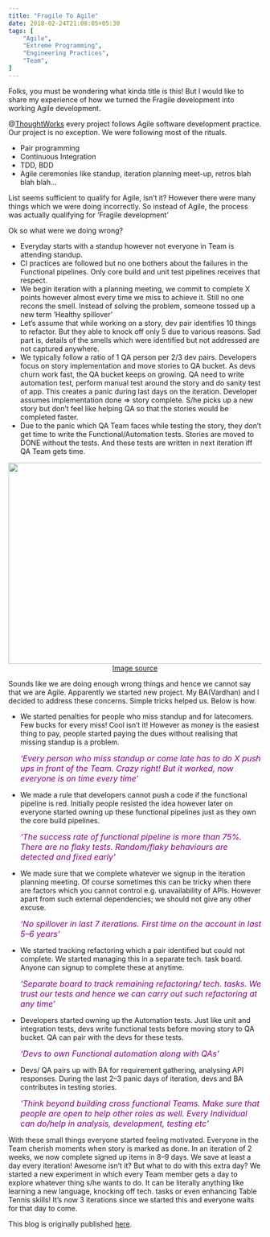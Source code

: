 ```yaml
---
title: "Fragile To Agile"
date: 2018-02-24T21:08:05+05:30
tags: [
    "Agile",
    "Extreme Programming",
    "Engineering Practices",
    "Team",
]
---
```

Folks, you must be wondering what kinda title is this! But I would like to share my experience of how we turned the Fragile development into working Agile development.

@<a href="https://www.thoughtworks.com/">ThoughtWorks</a> every project follows Agile software development practice. Our project is no exception. We were following most of the rituals. 

<ul>
  <li>Pair programming</li>
  <li>Continuous Integration</li>
  <li>TDD, BDD</li>
  <li>Agile ceremonies like standup, iteration planning meet-up, retros blah blah blah…</li>
</ul>

List seems sufficient to qualify for Agile, isn’t it? However there were many things which we were doing incorrectly. So instead of Agile, the process was actually qualifying for ‘Fragile development’

Ok so what were we doing wrong?

<ul>
  <li>Everyday starts with a standup however not everyone in Team is attending standup.</li>
  <li>CI practices are followed but no one bothers about the failures in the Functional pipelines. Only core build and unit test pipelines receives that respect.</li>
  <li>We begin iteration with a planning meeting, we commit to complete X points however almost every time we miss to achieve it. Still no one recons the smell. Instead of solving the problem, someone tossed up a new term ‘Healthy spillover’</li>
  <li>Let’s assume that while working on a story, dev pair identifies 10 things to refactor. But they able to knock off only 5 due to various reasons. Sad part is, details of the smells which were identified but not addressed are not captured anywhere.</li>
  <li>We typically follow a ratio of 1 QA person per 2/3 dev pairs. Developers focus on story implementation and move stories to QA bucket. As devs churn work fast, the QA bucket keeps on growing. QA need to write automation test, perform manual test around the story and do sanity test of app. This creates a panic during last days on the iteration. Developer assumes implementation done => story complete. S/he picks up a new story but don’t feel like helping QA so that the stories would be completed faster.</li>
  <li>Due to the panic which QA Team faces while testing the story, they don’t get time to write the Functional/Automation tests. Stories are moved to DONE without the tests. And these tests are written in next iteration iff QA Team gets time.</li>
</ul>

<p align="center">
<img src="/images/AmIAgile.png" height="400" width="900">
<a href="https://www.google.co.in/search?q=gorilla+thinking+image&tbm=isch&tbo=u&source=univ&sa=X&ved=0ahUKEwiw4eaghMDZAhUMLI8KHcP3D-UQsAQIJQ&biw=1307&bih=669#imgrc=29KG_6j3ZyST_M:">Image source</a>
</p>

Sounds like we are doing enough wrong things and hence we cannot say that we are Agile. Apparently we started new project. My BA(Vardhan) and I decided to address these concerns. Simple tricks helped us. Below is how.

<ul>
  <li>We started penalties for people who miss standup and for latecomers. Few bucks for every miss! Cool isn’t it! However as money is the easiest thing to pay, people started paying the dues without realising that missing standup is a problem.
  
  <p><i><font size="3" color="purple">‘Every person who miss standup or come late has to do X push ups in front of the Team. Crazy right! But it worked, now everyone is on time every time’</font></i></p></li>

  <li>We made a rule that developers cannot push a code if the functional pipeline is red. Initially people resisted the idea however later on everyone started owning up these functional pipelines just as they own the core build pipelines.
  
  <p><i><font size="3" color="purple">‘The success rate of functional pipeline is more than 75%. There are no flaky tests. Random/flaky behaviours are detected and fixed early’</font></i></p></li>

  <li>We made sure that we complete whatever we signup in the iteration planning meeting. Of course sometimes this can be tricky when there are factors which you cannot control e.g. unavailability of APIs. However apart from such external dependencies; we should not give any other excuse.
  
  <p><i><font size="3" color="purple">‘No spillover in last 7 iterations. First time on the account in last 5–6 years’</font></i></p></li>

  <li>We started tracking refactoring which a pair identified but could not complete. We started managing this in a separate tech. task board. Anyone can signup to complete these at anytime.
  
  <p><i><font size="3" color="purple">‘Separate board to track remaining refactoring/ tech. tasks. We trust our tests and hence we can carry out such refactoring at any time’</font></i></p>
  </li>

  <li>Developers started owning up the Automation tests. Just like unit and integration tests, devs write functional tests before moving story to QA bucket. QA can pair with the devs for these tests.

  <p><i><font size="3" color="purple">‘Devs to own Functional automation along with QAs’</font></i></p></li>

  <li>Devs/ QA pairs up with BA for requirement gathering, analysing API responses. During the last 2–3 panic days of iteration, devs and BA contributes in testing stories.
  
  <p><i><font size="3" color="purple">‘Think beyond building cross functional Teams. Make sure that people are open to help other roles as well. Every Individual can do/help in analysis, development, testing etc’</font></i></p></li>
</ul>

With these small things everyone started feeling motivated. Everyone in the Team cherish moments when story is marked as done. In an iteration of 2 weeks, we now complete signed up items in 8–9 days. We save at least a day every iteration! Awesome isn’t it? But what to do with this extra day? We started a new experiment in which every Team member gets a day to explore whatever thing s/he wants to do. It can be literally anything like learning a new language, knocking off tech. tasks or even enhancing Table Tennis skills! It’s now 3 iterations since we started this and everyone waits for that day to come.

This blog is originally published <a href="https://medium.com/dev-data/fragile-agile-4611ecfceb32">here</a>.